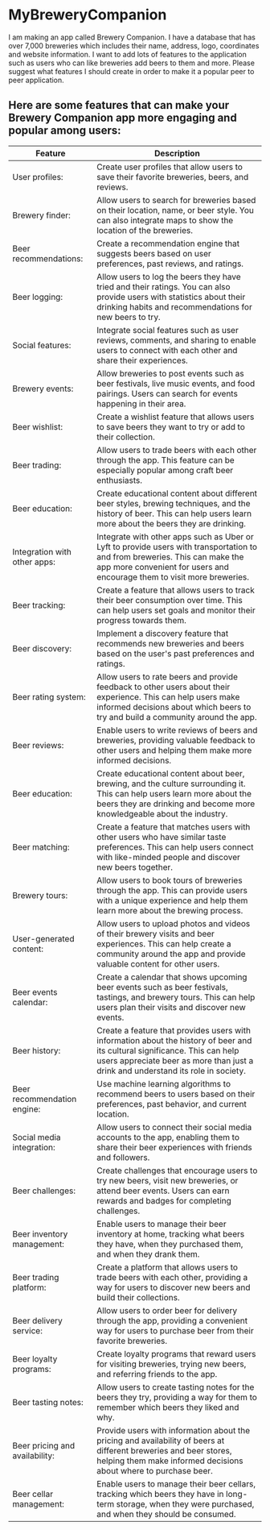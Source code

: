 # MyBreweryCompanion

I am making an app called Brewery Companion. I have a database that has over 7,000 breweries which includes their name, address, logo, coordinates and website information. I want to add lots of features to the application such as users who can like breweries add beers to them and more. Please suggest what features I should create in order to make it a popular peer to peer application.

## Here are some features that can make your Brewery Companion app more engaging and popular among users: ##

| Feature | Description |
| ----------- | ----------- |
| User profiles: | Create user profiles that allow users to save their favorite breweries, beers, and reviews. |
| Brewery finder: | Allow users to search for breweries based on their location, name, or beer style. You can also integrate maps to show the location of the breweries. |
| Beer recommendations: | Create a recommendation engine that suggests beers based on user preferences, past reviews, and ratings. |
| Beer logging: | Allow users to log the beers they have tried and their ratings. You can also provide users with statistics about their drinking habits and recommendations for new beers to try. |
| Social features: | Integrate social features such as user reviews, comments, and sharing to enable users to connect with each other and share their experiences. |
| Brewery events: | Allow breweries to post events such as beer festivals, live music events, and food pairings. Users can search for events happening in their area. |
| Beer wishlist: | Create a wishlist feature that allows users to save beers they want to try or add to their collection. |
| Beer trading: | Allow users to trade beers with each other through the app. This feature can be especially popular among craft beer enthusiasts. |
| Beer education: | Create educational content about different beer styles, brewing techniques, and the history of beer. This can help users learn more about the beers they are drinking. |
| Integration with other apps: | Integrate with other apps such as Uber or Lyft to provide users with transportation to and from breweries. This can make the app more convenient for users and encourage them to visit more breweries. |
| Beer tracking: | Create a feature that allows users to track their beer consumption over time. This can help users set goals and monitor their progress towards them. |
| Beer discovery: | Implement a discovery feature that recommends new breweries and beers based on the user's past preferences and ratings. |
| Beer rating system: | Allow users to rate beers and provide feedback to other users about their experience. This can help users make informed decisions about which beers to try and build a community around the app. |
| Beer reviews: | Enable users to write reviews of beers and breweries, providing valuable feedback to other users and helping them make more informed decisions. |
| Beer education: | Create educational content about beer, brewing, and the culture surrounding it. This can help users learn more about the beers they are drinking and become more knowledgeable about the industry. |
| Beer matching: | Create a feature that matches users with other users who have similar taste preferences. This can help users connect with like-minded people and discover new beers together. |
| Brewery tours: | Allow users to book tours of breweries through the app. This can provide users with a unique experience and help them learn more about the brewing process. |
| User-generated content: | Allow users to upload photos and videos of their brewery visits and beer experiences. This can help create a community around the app and provide valuable content for other users. |
| Beer events calendar: | Create a calendar that shows upcoming beer events such as beer festivals, tastings, and brewery tours. This can help users plan their visits and discover new events. |
| Beer history: | Create a feature that provides users with information about the history of beer and its cultural significance. This can help users appreciate beer as more than just a drink and understand its role in society. |
| Beer recommendation engine: | Use machine learning algorithms to recommend beers to users based on their preferences, past behavior, and current location. |
| Social media integration: | Allow users to connect their social media accounts to the app, enabling them to share their beer experiences with friends and followers. |
| Beer challenges: | Create challenges that encourage users to try new beers, visit new breweries, or attend beer events. Users can earn rewards and badges for completing challenges. |
| Beer inventory management: | Enable users to manage their beer inventory at home, tracking what beers they have, when they purchased them, and when they drank them. |
| Beer trading platform: | Create a platform that allows users to trade beers with each other, providing a way for users to discover new beers and build their collections. |
| Beer delivery service: | Allow users to order beer for delivery through the app, providing a convenient way for users to purchase beer from their favorite breweries. |
| Beer loyalty programs: | Create loyalty programs that reward users for visiting breweries, trying new beers, and referring friends to the app. |
| Beer tasting notes: | Allow users to create tasting notes for the beers they try, providing a way for them to remember which beers they liked and why. |
| Beer pricing and availability: | Provide users with information about the pricing and availability of beers at different breweries and beer stores, helping them make informed decisions about where to purchase beer. |
| Beer cellar management: | Enable users to manage their beer cellars, tracking which beers they have in long-term storage, when they were purchased, and when they should be consumed. |